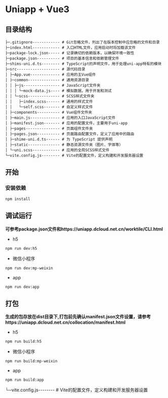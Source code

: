 # Uniapp + Vue3
## 目录结构
```
├─.gitignore------------ # Git忽略文件，列出了在版本控制中应忽略的文件和目录
├─index.html------------ # 入口HTML文件，应用启动时将加载该文件
├─package-lock.json----- # 记录确切的依赖版本，以确保环境一致性
├─package.json---------- # 项目的基本信息和依赖管理文件
├─shims-uni.d.ts-------- # TypeScript的声明文件，用于处理uni-app特有的模块
├─src------------------- # 源代码目录
│ ├─App.vue------------- # 应用的主Vue组件
│ ├─common-------------- # 通用资源目录
│ │ ├─js---------------- # JavaScript文件夹
│ │ │ └─mock-data.js---- # 模拟数据，用于开发和测试
│ │ └─scss-------------- # SCSS样式文件夹
│ │   ├─index.scss------ # 通用的样式文件
│ │   └─self.scss------- # 自定义样式文件
│ ├─components---------- # Vue组件文件夹
│ ├─main.js------------- # 应用的入口JavaScript文件
│ ├─manifest.json------- # 应用的配置文件，主要用于uni-app
│ ├─pages--------------- # 页面组件文件夹
│ ├─pages.json---------- # 页面路由配置文件，定义了应用中的路由
│ ├─shime-uni.d.ts------ # 为 TypeScript 提供声明
│ ├─static-------------- # 静态资源文件夹（图片、字体等）
│ └─uni.scss------------ # 应用的全局SCSS样式文件
└─vite.config.js-------- # Vite的配置文件，定义构建和开发服务器设置
```
## 开始
### 安装依赖
```
npm install
```
## 调试运行
**可参考package.json文件和https://uniapp.dcloud.net.cn/worktile/CLI.html**
- h5
```
npm run dev:h5
```
- 微信小程序
```
npm run dev:mp-weixin
```
- app
```
npm run dev:app
```
## 打包
**生成的包存放在dist目录下,打包前先确认manifest.json文件设置，请参考https://uniapp.dcloud.net.cn/collocation/manifest.html**
- h5
```
npm run build:h5
```
- 微信小程序
```
npm run build:mp-weixin
```
- app
```
npm run build:app
```

└─vite.config.js-------- # Vite的配置文件，定义构建和开发服务器设置
